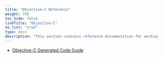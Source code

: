 ```yaml
---
title: "Objective-C Reference"
weight: 700
toc_hide: false
linkTitle: "Objective-C"
no_list: "true"
type: docs
description: "This section contains reference documentation for working with protocol buffer classes in Objective-C"
---
```

    

*   [Objective-C Generated Code Guide](/docs/reference/objective-c/objective-c-generated)
